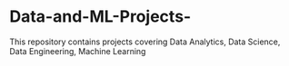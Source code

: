 # Data-and-ML-Projects-
This repository contains projects covering Data Analytics, Data Science, Data Engineering, Machine Learning
